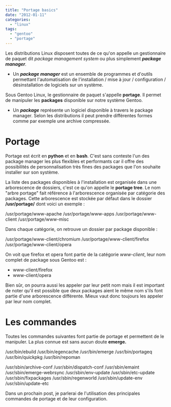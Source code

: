 ```yaml
---
title: "Portage basics"
date: "2012-01-11"
categories: 
  - "linux"
tags: 
  - "gentoo"
  - "portage"
---
```


Les distributions Linux disposent toutes de ce qu'on appelle un gestionnaire de paquet dit _package management system_ ou plus simplement _**package manager**._

- Un **_package manager_** est un ensemble de programmes et d'outils permettant l'automatisation de l'installation / mise à jour / configuration / désinstallation de logiciels sur un système.

Sous Gentoo Linux, le gestionnaire de paquet s'appelle **portage**. Il permet de manipuler les **packages** disponible sur notre système Gentoo.

- Un **_package_** représente un logiciel disponible à travers le package manager. Selon les distributions il peut prendre différentes formes comme par exemple une archive compressée.

# Portage

Portage est écrit en **python** et en **bash**. C'est sans conteste l'un des package manager les plus flexibles et performants car il offre des possibilités de personnalisation très fines des packages que l'on souhaite installer sur son système.

La liste des packages disponibles à l'installation est organisée dans une arborescence de dossiers, c'est ce qu'on appelle le **portage tree**. Le nom "arbre portage" fait référence à l'arborescence organisée par catégorie des packages. Cette arborescence est stockée par défaut dans le dossier **/usr/portage/** dont voici un exemple :

/usr/portage/www-apache
/usr/portage/www-apps
/usr/portage/www-client
/usr/portage/www-misc

Dans chaque catégorie, on retrouve un dossier par package disponible :

/usr/portage/www-client/chromium
/usr/portage/www-client/firefox
/usr/portage/www-client/opera

On voit que firefox et opera font partie de la catégorie _www-client_, leur nom complet de package sous Gentoo est :

- www-client/firefox
- www-client/opera

Bien sûr, on pourra aussi les appeler par leur petit nom mais il est important de noter qu'il est possible que deux packages aient le même nom s'ils font partie d'une arborescence différente. Mieux vaut donc toujours les appeler par leur nom complet.

# Les commandes

Toutes les commandes suivantes font partie de portage et permettent de le manipuler. La plus connue est sans aucun doute **emerge.**

/usr/bin/ebuild
/usr/bin/egencache
/usr/bin/emerge
/usr/bin/portageq
/usr/bin/quickpkg
/usr/bin/repoman

/usr/sbin/archive-conf
/usr/sbin/dispatch-conf
/usr/sbin/emaint
/usr/sbin/emerge-webrsync
/usr/sbin/env-update
/usr/sbin/etc-update
/usr/sbin/fixpackages
/usr/sbin/regenworld
/usr/sbin/update-env
/usr/sbin/update-etc

Dans un prochain post, je parlerai de l'utilisation des principales commandes de portage et de leur configuration.
